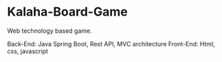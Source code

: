 # Kalaha-Board-Game
Web technology based game.

Back-End: Java Spring Boot, Rest API, MVC architecture
Front-End: Html, css, javascript

